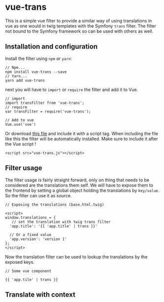 # vue-trans

This is a simple vue filter to provide a similar way of using translations in vue as one would in
twig templates with the Symfony `trans` filter. The filter not bound to the Symfony framework so can be used with others as well.

## Installation and configuration

Install the filter using `npm` or `yarn`:
```
// Npm...
npm install vue-trans --save
// Yarn...
yarn add vue-trans
``` 

next you will have to `import` or `require` the filter and add it to Vue.

```
// import
import transFilter from 'vue-trans';
// require
var transFilter = require('vue-trans');

// Add to vue
Vue.use('vue')
```

Or download [this file](https://raw.githubusercontent.com/trekels/vue-trans/master/dist/vue-trans.js) and include it with a script tag. When including the file like this the filter will be automatically installed. Make sure to include it after the Vue script !
```
<script src="vue-trans.js"></script>
```

## Filter usage

The filter usage is fairly straight forward, only on thing that needs to be considered are the translations them self. We will have
to expose them to the frontend by setting a global object holding the translations by `key/value`.
So the filter can use it as source.

```
// Exposing the translations (base.html.twig)

<script>
window.translations = {
   // set the translation with twig trans filter
  'app.title': '{{ 'app.title' | trans }}'

  // Or a fixed value
  'app.version': 'version 1'
};
</script>
```

Now the translation filter can be used to lookup the translations by the exposed keys.

```
// Some vue component

{{ 'app.tile' | trans }}
```

## Translate with context

